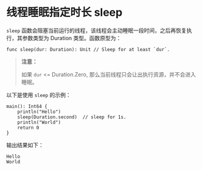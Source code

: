 # 线程睡眠指定时长 sleep

`sleep` 函数会阻塞当前运行的线程，该线程会主动睡眠一段时间，之后再恢复执行，其参数类型为 Duration 类型。函数原型为：

```cangjie
func sleep(dur: Duration): Unit // Sleep for at least `dur`.
```

> **注意：**
>
> 如果 `dur` <= Duration.Zero, 那么当前线程只会让出执行资源，并不会进入睡眠。

以下是使用 `sleep` 的示例：

<!-- verify -->

```cangjie
main(): Int64 {
    println("Hello")
    sleep(Duration.second)  // sleep for 1s.
    println("World")
    return 0
}
```

输出结果如下：

```text
Hello
World
```
